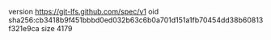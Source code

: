 version https://git-lfs.github.com/spec/v1
oid sha256:cb3418b9f451bbbd0ed032b63c6b0a701d151a1fb70454dd38b60813f321e9ca
size 4179
